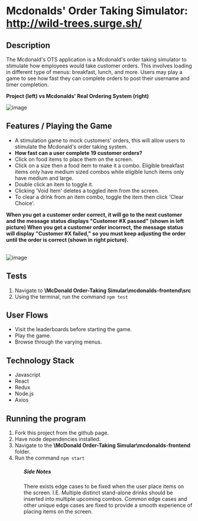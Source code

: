 # Mcdonalds' Order Taking Simulator: <http://wild-trees.surge.sh/>

## Description
<p> 
  The Mcdonald's OTS application is a Mcdonald's order taking simulator to stimulate how employees would take customer orders. This involves loading 
  in different type of menus: breakfast, lunch, and more. Users may play a game to see how fast they can complete orders to post their username and timer completion.
  
  <strong>Project (left) vs Mcdonalds' Real Ordering System (right)</strong>
  
  ![image](https://user-images.githubusercontent.com/77515138/124517531-0cd5b900-dd99-11eb-9272-5966c68ab82d.png)
</p>

## Features / Playing the Game 

<ul>
<li>A stimulation game to mock customers' orders, this will allow users to stimulate the Mcdonald's order taking system. </li>
  <li><strong>How fast can a user complete 19 customer orders? </strong> </li>
  <li>Click on food items to place them on the screen.</li>
  <li>Click on a size then a food item to make it a combo. Eligible breakfast items only have medium sized combos while eligible lunch items only have medium and large.</li>
  <li>Double click an item to toggle it.</li>
  <li>Clicking 'Void Item' deletes a toggled item from the screen.</li>
  <li>To clear a drink from an item combo, toggle the item then click 'Clear Choice'.</li>
</ul> 

<strong> 
  When you get a customer order correct, it will go to the next customer and the message status displays "Customer #X passed" (shown in left picture)
  When you get a customer order incorrect, the message status will display "Customer #X failed," so you must keep adjusting the order until the order is correct (shown in right picture).
</strong> <br> <br>

![image](https://user-images.githubusercontent.com/77515138/124642526-c9d11f80-de44-11eb-917f-e03c8998f51a.png)


## Tests
<p>
<ol>
<li>Navigate to <strong>\McDonald Order-Taking Simular\mcdonalds-frontend\src</strong><br></li>
<li>Using the terminal, run the command <code>npm test</code></li>
</ol> 
</p>

## User Flows 
<ul>
<li>Visit the leaderboards before starting the game.</li>
<li>Play the game.</li>
<li>Browse through the varying menus.</li>
</ul> 

## Technology Stack 
<p>
 <ul>
<li>Javascript</li>
<li>React</li>
<li>Redux</li>
<li>Node.js</li>
   <li>Axios</li>
</ul> 
</p>

## Running the program
<ol>
  <li>Fork this project from the github page.</li>
  <li>Have node dependencies installed. </li>
  <li>Navigate to the <strong>\McDonald Order-Taking Simular\mcdonalds-frontend</strong> folder.</li>
  <li>Run the command <code>npm start</code>
<ol>
  
##### Side Notes
<p>
    There exists edge cases to be fixed when the user place items on the screen. I.E. Multiple distinct stand-alone drinks should be inserted into multiple upcoming combos.
    Common edge cases and other unique edge cases are fixed to provide a smooth experience of placing items on the screen. 
</p>  



